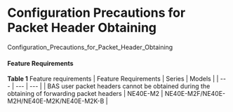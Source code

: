 Configuration Precautions for Packet Header Obtaining
=====================================================

Configuration_Precautions_for_Packet_Header_Obtaining

#### Feature Requirements

**Table 1** Feature requirements
| Feature Requirements | Series | Models |
| --- | --- | --- |
| BAS user packet headers cannot be obtained during the obtaining of forwarding packet headers | NE40E-M2 | NE40E-M2F/NE40E-M2H/NE40E-M2K/NE40E-M2K-B |